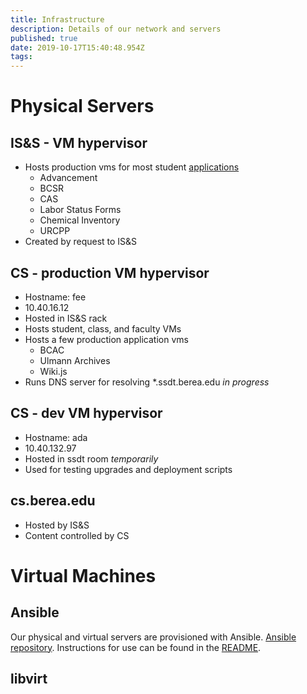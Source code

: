 ```yaml
---
title: Infrastructure
description: Details of our network and servers
published: true
date: 2019-10-17T15:40:48.954Z
tags: 
---
```


# Physical Servers

## IS&S - VM hypervisor

* Hosts production vms for most student [applications](/applications)
	* Advancement
	* BCSR
	* CAS
	* Labor Status Forms
	* Chemical Inventory
	* URCPP
* Created by request to IS&S

## CS - production VM hypervisor
* Hostname: fee
* 10.40.16.12
* Hosted in IS&S rack
* Hosts student, class, and faculty VMs
* Hosts a few production application vms  
	* BCAC
	* Ulmann Archives
	* Wiki.js
* Runs DNS server for resolving \*.ssdt.berea.edu *in progress*

## CS - dev VM hypervisor
* Hostname: ada
* 10.40.132.97
* Hosted in ssdt room *temporarily*
* Used for testing upgrades and deployment scripts

## cs.berea.edu
* Hosted by IS&S
* Content controlled by CS


# Virtual Machines

## Ansible

Our physical and virtual servers are provisioned with Ansible. [Ansible repository](https://bitbucket.org/laborstudents/ansible_proj/src/master/). Instructions for use can be found in the [README](https://bitbucket.org/laborstudents/ansible_proj/src/master/README.md).

## libvirt
